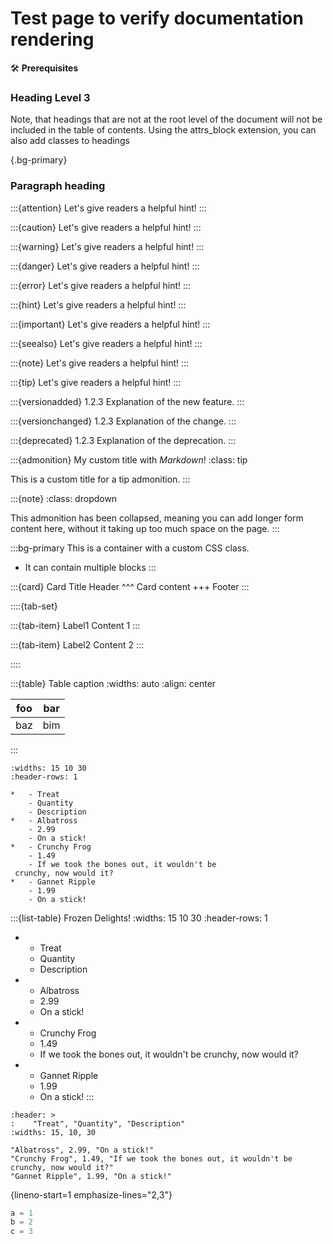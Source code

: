 # Test page to verify documentation rendering

🛠️ **Prerequisites**




### Heading Level 3


Note, that headings that are not at the root level of the document will not be included in the table of contents. Using the attrs_block extension, you can also add classes to headings


{.bg-primary}
### Paragraph heading


:::{attention}
Let's give readers a helpful hint!
:::

:::{caution}
Let's give readers a helpful hint!
:::


:::{warning}
Let's give readers a helpful hint!
:::



:::{danger}
Let's give readers a helpful hint!
:::



:::{error}
Let's give readers a helpful hint!
:::


:::{hint}
Let's give readers a helpful hint!
:::


:::{important}
Let's give readers a helpful hint!
:::



:::{seealso}
Let's give readers a helpful hint!
:::


:::{note}
Let's give readers a helpful hint!
:::


:::{tip}
Let's give readers a helpful hint!
:::


:::{versionadded} 1.2.3
Explanation of the new feature.
:::

:::{versionchanged} 1.2.3
Explanation of the change.
:::

:::{deprecated} 1.2.3
Explanation of the deprecation.
:::


:::{admonition} My custom title with *Markdown*!
:class: tip

This is a custom title for a tip admonition.
:::



:::{note}
:class: dropdown

This admonition has been collapsed,
meaning you can add longer form content here,
without it taking up too much space on the page.
:::



:::bg-primary
This is a container with a custom CSS class.

- It can contain multiple blocks
:::



:::{card} Card Title
Header
^^^
Card content
+++
Footer
:::



::::{tab-set}

:::{tab-item} Label1
Content 1
:::

:::{tab-item} Label2
Content 2
:::

::::



:::{table} Table caption
:widths: auto
:align: center

| foo | bar |
| --- | --- |
| baz | bim |
:::



```{list-table} Frozen Delights!
:widths: 15 10 30
:header-rows: 1

*   - Treat
    - Quantity
    - Description
*   - Albatross
    - 2.99
    - On a stick!
*   - Crunchy Frog
    - 1.49
    - If we took the bones out, it wouldn't be
 crunchy, now would it?
*   - Gannet Ripple
    - 1.99
    - On a stick!
```

:::{list-table} Frozen Delights!
:widths: 15 10 30
:header-rows: 1

*   - Treat
    - Quantity
    - Description
*   - Albatross
    - 2.99
    - On a stick!
*   - Crunchy Frog
    - 1.49
    - If we took the bones out, it wouldn't be
 crunchy, now would it?
*   - Gannet Ripple
    - 1.99
    - On a stick!
:::



```{csv-table} Frozen Delights!
:header: >
:    "Treat", "Quantity", "Description"
:widths: 15, 10, 30

"Albatross", 2.99, "On a stick!"
"Crunchy Frog", 1.49, "If we took the bones out, it wouldn't be crunchy, now would it?"
"Gannet Ripple", 1.99, "On a stick!"
```


{lineno-start=1 emphasize-lines="2,3"}
```python
a = 1
b = 2
c = 3
```